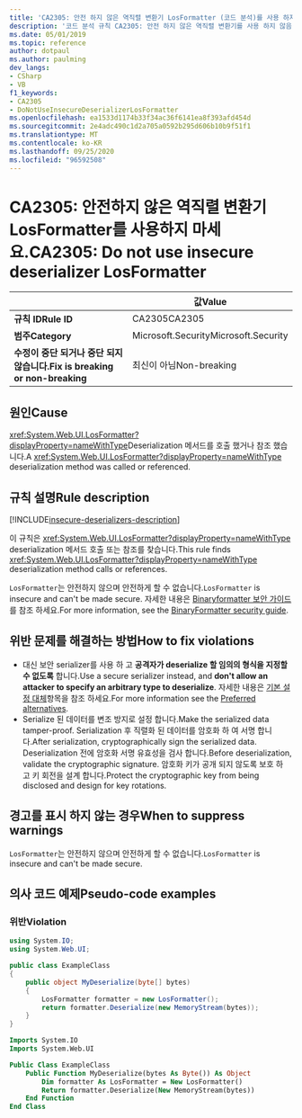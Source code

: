 ```yaml
---
title: 'CA2305: 안전 하지 않은 역직렬 변환기 LosFormatter (코드 분석)를 사용 하지 마십시오.'
description: '코드 분석 규칙 CA2305: 안전 하지 않은 역직렬 변환기를 사용 하지 않음 LosFormatter'
ms.date: 05/01/2019
ms.topic: reference
author: dotpaul
ms.author: paulming
dev_langs:
- CSharp
- VB
f1_keywords:
- CA2305
- DoNotUseInsecureDeserializerLosFormatter
ms.openlocfilehash: ea1533d1174b33f34ac36f6141ea8f393afd454d
ms.sourcegitcommit: 2e4adc490c1d2a705a0592b295d606b10b9f51f1
ms.translationtype: MT
ms.contentlocale: ko-KR
ms.lasthandoff: 09/25/2020
ms.locfileid: "96592508"
---
```

# <a name="ca2305-do-not-use-insecure-deserializer-losformatter"></a><span data-ttu-id="3c36d-103">CA2305: 안전하지 않은 역직렬 변환기 LosFormatter를 사용하지 마세요.</span><span class="sxs-lookup"><span data-stu-id="3c36d-103">CA2305: Do not use insecure deserializer LosFormatter</span></span>

| | <span data-ttu-id="3c36d-104">값</span><span class="sxs-lookup"><span data-stu-id="3c36d-104">Value</span></span> |
|-|-|
| <span data-ttu-id="3c36d-105">**규칙 ID**</span><span class="sxs-lookup"><span data-stu-id="3c36d-105">**Rule ID**</span></span> |<span data-ttu-id="3c36d-106">CA2305</span><span class="sxs-lookup"><span data-stu-id="3c36d-106">CA2305</span></span>|
| <span data-ttu-id="3c36d-107">**범주**</span><span class="sxs-lookup"><span data-stu-id="3c36d-107">**Category**</span></span> |<span data-ttu-id="3c36d-108">Microsoft.Security</span><span class="sxs-lookup"><span data-stu-id="3c36d-108">Microsoft.Security</span></span>|
| <span data-ttu-id="3c36d-109">**수정이 중단 되거나 중단 되지 않습니다.**</span><span class="sxs-lookup"><span data-stu-id="3c36d-109">**Fix is breaking or non-breaking**</span></span> |<span data-ttu-id="3c36d-110">최신이 아님</span><span class="sxs-lookup"><span data-stu-id="3c36d-110">Non-breaking</span></span>|

## <a name="cause"></a><span data-ttu-id="3c36d-111">원인</span><span class="sxs-lookup"><span data-stu-id="3c36d-111">Cause</span></span>

<span data-ttu-id="3c36d-112"><xref:System.Web.UI.LosFormatter?displayProperty=nameWithType>Deserialization 메서드를 호출 했거나 참조 했습니다.</span><span class="sxs-lookup"><span data-stu-id="3c36d-112">A <xref:System.Web.UI.LosFormatter?displayProperty=nameWithType> deserialization method was called or referenced.</span></span>

## <a name="rule-description"></a><span data-ttu-id="3c36d-113">규칙 설명</span><span class="sxs-lookup"><span data-stu-id="3c36d-113">Rule description</span></span>

[!INCLUDE[insecure-deserializers-description](~/includes/code-analysis/insecure-deserializers-description.md)]

<span data-ttu-id="3c36d-114">이 규칙은 <xref:System.Web.UI.LosFormatter?displayProperty=nameWithType> deserialization 메서드 호출 또는 참조를 찾습니다.</span><span class="sxs-lookup"><span data-stu-id="3c36d-114">This rule finds <xref:System.Web.UI.LosFormatter?displayProperty=nameWithType> deserialization method calls or references.</span></span>

<span data-ttu-id="3c36d-115">`LosFormatter`는 안전하지 않으며 안전하게 할 수 없습니다.</span><span class="sxs-lookup"><span data-stu-id="3c36d-115">`LosFormatter` is insecure and can't be made secure.</span></span> <span data-ttu-id="3c36d-116">자세한 내용은 [Binaryformatter 보안 가이드](../../../standard/serialization/binaryformatter-security-guide.md)를 참조 하세요.</span><span class="sxs-lookup"><span data-stu-id="3c36d-116">For more information, see the [BinaryFormatter security guide](../../../standard/serialization/binaryformatter-security-guide.md).</span></span>

## <a name="how-to-fix-violations"></a><span data-ttu-id="3c36d-117">위반 문제를 해결하는 방법</span><span class="sxs-lookup"><span data-stu-id="3c36d-117">How to fix violations</span></span>

- <span data-ttu-id="3c36d-118">대신 보안 serializer를 사용 하 고 **공격자가 deserialize 할 임의의 형식을 지정할 수 없도록** 합니다.</span><span class="sxs-lookup"><span data-stu-id="3c36d-118">Use a secure serializer instead, and **don't allow an attacker to specify an arbitrary type to deserialize**.</span></span> <span data-ttu-id="3c36d-119">자세한 내용은 [기본 설정 대체](../../../standard/serialization/binaryformatter-security-guide.md#preferred-alternatives)항목을 참조 하세요.</span><span class="sxs-lookup"><span data-stu-id="3c36d-119">For more information see the [Preferred alternatives](../../../standard/serialization/binaryformatter-security-guide.md#preferred-alternatives).</span></span>
- <span data-ttu-id="3c36d-120">Serialize 된 데이터를 변조 방지로 설정 합니다.</span><span class="sxs-lookup"><span data-stu-id="3c36d-120">Make the serialized data tamper-proof.</span></span> <span data-ttu-id="3c36d-121">Serialization 후 직렬화 된 데이터를 암호화 하 여 서명 합니다.</span><span class="sxs-lookup"><span data-stu-id="3c36d-121">After serialization, cryptographically sign the serialized data.</span></span> <span data-ttu-id="3c36d-122">Deserialization 전에 암호화 서명 유효성을 검사 합니다.</span><span class="sxs-lookup"><span data-stu-id="3c36d-122">Before deserialization, validate the cryptographic signature.</span></span> <span data-ttu-id="3c36d-123">암호화 키가 공개 되지 않도록 보호 하 고 키 회전을 설계 합니다.</span><span class="sxs-lookup"><span data-stu-id="3c36d-123">Protect the cryptographic key from being disclosed and design for key rotations.</span></span>

## <a name="when-to-suppress-warnings"></a><span data-ttu-id="3c36d-124">경고를 표시 하지 않는 경우</span><span class="sxs-lookup"><span data-stu-id="3c36d-124">When to suppress warnings</span></span>

<span data-ttu-id="3c36d-125">`LosFormatter`는 안전하지 않으며 안전하게 할 수 없습니다.</span><span class="sxs-lookup"><span data-stu-id="3c36d-125">`LosFormatter` is insecure and can't be made secure.</span></span>

## <a name="pseudo-code-examples"></a><span data-ttu-id="3c36d-126">의사 코드 예제</span><span class="sxs-lookup"><span data-stu-id="3c36d-126">Pseudo-code examples</span></span>

### <a name="violation"></a><span data-ttu-id="3c36d-127">위반</span><span class="sxs-lookup"><span data-stu-id="3c36d-127">Violation</span></span>

```csharp
using System.IO;
using System.Web.UI;

public class ExampleClass
{
    public object MyDeserialize(byte[] bytes)
    {
        LosFormatter formatter = new LosFormatter();
        return formatter.Deserialize(new MemoryStream(bytes));
    }
}
```

```vb
Imports System.IO
Imports System.Web.UI

Public Class ExampleClass
    Public Function MyDeserialize(bytes As Byte()) As Object
        Dim formatter As LosFormatter = New LosFormatter()
        Return formatter.Deserialize(New MemoryStream(bytes))
    End Function
End Class
```
